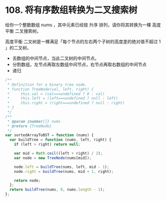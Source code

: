 # 108. 将有序数组转换为二叉搜索树

给你一个整数数组 nums ，其中元素已经按 升序 排列，请你将其转换为一棵 高度平衡 二叉搜索树。

高度平衡 二叉树是一棵满足「每个节点的左右两个子树的高度差的绝对值不超过 1 」的二叉树。

- 去数组的中间节点，当此二叉树的中间节点。
- 分割数组，左节点再取左数组中间节点，右节点再取右数组的中间节点
- 递归

```js
/**
 * Definition for a binary tree node.
 * function TreeNode(val, left, right) {
 *     this.val = (val===undefined ? 0 : val)
 *     this.left = (left===undefined ? null : left)
 *     this.right = (right===undefined ? null : right)
 * }
 */
/**
 * @param {number[]} nums
 * @return {TreeNode}
 */
var sortedArrayToBST = function (nums) {
  var buildTree = function (nums, left, right) {
    if (left > right) return null;

    var mid = Math.ceil((left + right) / 2);
    var node = new TreeNode(nums[mid]);

    node.left = buildTree(nums, left, mid - 1);
    node.right = buildTree(nums, mid + 1, right);

    return node;
  };
  return buildTree(nums, 0, nums.length - 1);
};
```
